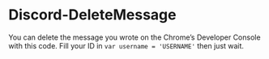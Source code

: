 # Discord-DeleteMessage

You can delete the message you wrote on the Chrome’s Developer Console with this code.
Fill your ID in `var username = 'USERNAME'` then just wait.
